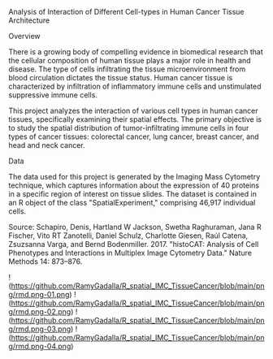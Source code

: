Analysis of Interaction of Different Cell-types in Human Cancer Tissue Architecture

Overview

There is a growing body of compelling evidence in biomedical research that the cellular composition of human tissue plays a major role in health and disease. The type of cells infiltrating the tissue microenvironment from blood circulation dictates the tissue status. Human cancer tissue is characterized by infiltration of inflammatory immune cells and unstimulated suppressive immune cells.

This project analyzes the interaction of various cell types in human cancer tissues, specifically examining their spatial effects. The primary objective is to study the spatial distribution of tumor-infiltrating immune cells in four types of cancer tissues: colorectal cancer, lung cancer, breast cancer, and head and neck cancer.

Data

The data used for this project is generated by the Imaging Mass Cytometry technique, which captures information about the expression of 40 proteins in a specific region of interest on tissue slides. The dataset is contained in an R object of the class "SpatialExperiment," comprising 46,917 individual cells.

Source: Schapiro, Denis, Hartland W Jackson, Swetha Raghuraman, Jana R Fischer, Vito RT Zanotelli, Daniel Schulz, Charlotte Giesen, Raúl Catena, Zsuzsanna Varga, and Bernd Bodenmiller. 2017. "histoCAT: Analysis of Cell Phenotypes and Interactions in Multiplex Image Cytometry Data." Nature Methods 14: 873–876.



!(https://github.com/RamyGadalla/R_spatial_IMC_TissueCancer/blob/main/png/rmd.png-01.png)
!(https://github.com/RamyGadalla/R_spatial_IMC_TissueCancer/blob/main/png/rmd.png-02.png)
!(https://github.com/RamyGadalla/R_spatial_IMC_TissueCancer/blob/main/png/rmd.png-03.png)
!(https://github.com/RamyGadalla/R_spatial_IMC_TissueCancer/blob/main/png/rmd.png-04.png)
